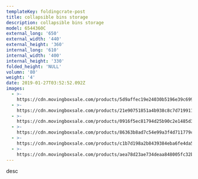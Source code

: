 ```yaml
---
templateKey: foldingcrate-post
title: collapsible bins storage
description: collapsible bins storage
model: 6544360C
external_long: '650'
external_width: '440'
external_height: '360'
internal_long: '610'
internal_width: '400'
internal_height: '330'
folded_height: 'NULL'
volumn: '80'
weight: '4'
date: 2019-01-27T03:52:52.092Z
images:
  - >-
    https://cdn.movingboxsale.com/products/5d9affec19e24030b5196e39c6993860.JPG
  - >-
    https://cdn.movingboxsale.com/products/21e90751851a4b938c8c7d719911ec40.JPG
  - >-
    https://cdn.movingboxsale.com/products/0916f5ec81794d25b90c2e1485d37499.jpg
  - >-
    https://cdn.movingboxsale.com/products/86363b8ad7c54e99a3f4d711779c5fef.jpg
  - >-
    https://cdn.movingboxsale.com/products/c1b7d198a2b8439384eba6fe4da50fe0.JPG
  - >-
    https://cdn.movingboxsale.com/products/aea78d23ae734deaa848005fc32bb430.jpg
---
```

desc
